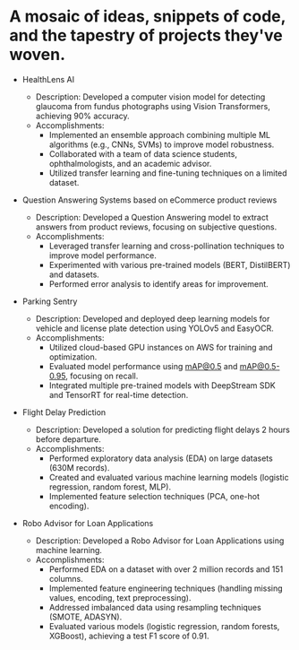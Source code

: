 # A mosaic of ideas, snippets of code, and the tapestry of projects they've woven.

- HealthLens AI
  - Description: Developed a computer vision model for detecting glaucoma from fundus photographs using Vision Transformers, achieving 90% accuracy.
  - Accomplishments:
    - Implemented an ensemble approach combining multiple ML algorithms (e.g., CNNs, SVMs) to improve model robustness.
    - Collaborated with a team of data science students, ophthalmologists, and an academic advisor.
    - Utilized transfer learning and fine-tuning techniques on a limited dataset.

- Question Answering Systems based on eCommerce product reviews
  - Description: Developed a Question Answering model to extract answers from product reviews, focusing on subjective questions.
  - Accomplishments:
    - Leveraged transfer learning and cross-pollination techniques to improve model performance.
    - Experimented with various pre-trained models (BERT, DistilBERT) and datasets.
    - Performed error analysis to identify areas for improvement.

- Parking Sentry
  - Description: Developed and deployed deep learning models for vehicle and license plate detection using YOLOv5 and EasyOCR.
  - Accomplishments:
    - Utilized cloud-based GPU instances on AWS for training and optimization.
    - Evaluated model performance using mAP@0.5 and mAP@0.5-0.95, focusing on recall.
    - Integrated multiple pre-trained models with DeepStream SDK and TensorRT for real-time detection.

- Flight Delay Prediction
  - Description: Developed a solution for predicting flight delays 2 hours before departure.
  - Accomplishments:
    - Performed exploratory data analysis (EDA) on large datasets (630M records).
    - Created and evaluated various machine learning models (logistic regression, random forest, MLP).
    - Implemented feature selection techniques (PCA, one-hot encoding).

- Robo Advisor for Loan Applications
  - Description: Developed a Robo Advisor for Loan Applications using machine learning.
  - Accomplishments:
    - Performed EDA on a dataset with over 2 million records and 151 columns.
    - Implemented feature engineering techniques (handling missing values, encoding, text preprocessing).
    - Addressed imbalanced data using resampling techniques (SMOTE, ADASYN).
    - Evaluated various models (logistic regression, random forests, XGBoost), achieving a test F1 score of 0.91.

